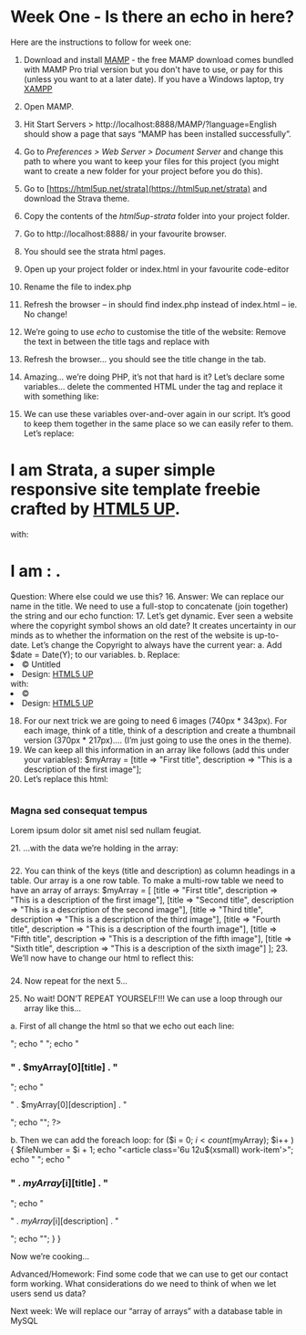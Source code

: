 # Week One - Is there an echo in here?

Here are the instructions to follow for week one:

1.	Download and install [MAMP](https://www.mamp.info/en/) - the free MAMP download comes bundled with MAMP Pro trial version but you don't have to use, or pay for this (unless you want to at a later date). If you have a Windows laptop, try [XAMPP](https://www.apachefriends.org/index.html)
2.	Open MAMP.
3.	Hit Start Servers > http://localhost:8888/MAMP/?language=English should show a page that says “MAMP has been installed successfully”.
4.	Go to *Preferences > Web Server > Document Server* and change this path to where you want to keep your files for this project (you might want to create a new folder for your project before you do this).
5.	Go to [https://html5up.net/strata](https://html5up.net/strata) and download the Strava theme.
6.	Copy the contents of the *html5up-strata* folder into your project folder.
7.	Go to http://localhost:8888/ in your favourite browser.
8.	You should see the strata html pages.
9.	Open up your project folder or index.html in your favourite code-editor
10.	Rename the file to index.php
11.	Refresh the browser – in should find index.php instead of index.html – ie. No change!
12.	We’re going to use *echo* to customise the title of the website: Remove the text in between the title tags and replace with

    <title><?php echo “My website”; ?></title>

13.	Refresh the browser… you should see the title change in the tab.
14.	Amazing… we’re doing PHP, it’s not that hard is it?  Let’s declare some variables… delete the commented HTML under the <!DOCTYPE HTML> tag and replace it with something like:
<?php
	$myName = "Dave";
	$myJobTitle = "UWE Alumni and Indie Web Developer"
?>
15.	We can use these variables over-and-over again in our script.  It’s good to keep them together in the same place so we can easily refer to them.  Let’s replace:
<h1><strong>I am Strata</strong>, a super simple<br /> responsive site template freebie<br /> crafted by <a href="http://html5up.net">HTML5 UP</a>.</h1>
with:
<h1><strong>I am <?php echo $myName; ?> :</strong> <?php echo $myJobTitle; ?>.</h1>
Question: Where else could we use this?
16.	Answer: We can replace our name in the title.  We need to use a full-stop to concatenate (join together) the string and our echo function:
<title><?php echo $myName . "'s website"; ?></title>
17.	Let’s get dynamic.  Ever seen a website where the copyright symbol shows an old date?  It creates uncertainty in our minds as to whether the information on the rest of the website is up-to-date.  Let’s change the Copyright to always have the current year:
a.	Add $date = Date(Y); to our variables.
b.	Replace:
<li>&copy; Untitled</li><li>Design: <a href="http://html5up.net">HTML5 UP</a></li>
with:
<li>&copy; <?php echo $date; ?></li><li>Design: <a href="http://html5up.net">HTML5 UP</a></li>

18.	For our next trick we are going to need 6 images (740px * 343px).  For each image, think of a title, think of a description and create a thumbnail version (370px * 217px)…. (I’m just going to use the ones in the theme).
19.	We can keep all this information in an array like follows (add this under your variables):
$myArray = [title => "First title", description => "This is a description of the first image"];
20.	Let’s replace this html:
<article class="6u 12u$(xsmall) work-item">
  <a href="images/fulls/01.jpg" class="image fit thumb">
    <img src="images/thumbs/01.jpg" alt="" />
  </a>
  <h3>Magna sed consequat tempus</h3>
  <p>Lorem ipsum dolor sit amet nisl sed nullam feugiat.</p>
</article>
21.	…with the data we’re holding in the array:
<article class="6u 12u$(xsmall) work-item">
  <a href="images/fulls/01.jpg" class="image fit thumb">
    <img src="images/thumbs/01.jpg" alt="" />
  </a>
  <h3><?php echo $myArray[title]; ?></h3>
  <p><?php echo $myArray[description]; ?></p>
</article>
22.	You can think of the keys (title and description) as column headings in a table.  Our array is a one row table.  To make a multi-row table we need to have an array of arrays:
$myArray = [
  [title => "First title", description => "This is a description of the first image"],
  [title => "Second title", description => "This is a description of the second image"],
  [title => "Third title", description => "This is a description of the third image"],
  [title => "Fourth title", description => "This is a description of the fourth image"],
  [title => "Fifth title", description => "This is a description of the fifth image"],
  [title => "Sixth title", description => "This is a description of the sixth image"]
];
23.	We’ll now have to change our html to reflect this:
<article class="6u 12u$(xsmall) work-item">
  <a href="images/fulls/01.jpg" class="image fit thumb">
    <img src="images/thumbs/01.jpg" alt="" />
  </a>
  <h3><?php echo $myArray[0][title]; ?></h3>
  <p><?php echo $myArray[0][description]; ?></p>
</article>
24.	Now repeat for the next 5…

25.	No wait!  DON’T REPEAT YOURSELF!!!  We can use a loop through our array like this…

a.	First of all change the html so that we echo out each line:
<?php
  echo "<article class='6u 12u$(xsmall) work-item'>";
  echo "  <a href='images/fulls/01.jpg' class='image fit thumb'><img src='images/thumbs/01.jpg' alt='' /></a>";
  echo "	<h3>" . $myArray[0][title] . "</h3>";
  echo "	<p>" . $myArray[0][description] . "</p>";
  echo "</article>";
?>
b.	Then we can add the foreach loop:
for ($i = 0; $i < count($myArray); $i++ ) {
  $fileNumber = $i + 1;
  echo "<article class='6u 12u$(xsmall) work-item'>";
  echo "	<a href='images/fulls/0". $fileNumber .".jpg' class='image fit thumb'><img src='images/thumbs/0". $fileNumber .".jpg' alt='' /></a>";
  echo "	<h3>" . $myArray[$i][title] . "</h3>";
  echo "	<p>" . $myArray[$i][description] . "</p>";
  echo "</article>";
		}					}

Now we’re cooking…

Advanced/Homework:  Find some code that we can use to get our contact form working.  What considerations do we need to think of when we let users send us data?

Next week:  We will replace our “array of arrays” with a database table in MySQL
